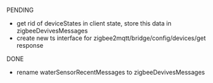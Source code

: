 PENDING
- get rid of deviceStates in client state, store this data in zigbeeDevivesMessages
- create new ts interface for zigbee2mqtt/bridge/config/devices/get response

DONE
- rename waterSensorRecentMessages to zigbeeDevivesMessages